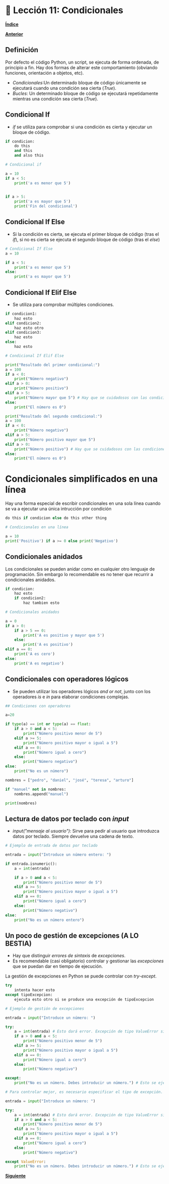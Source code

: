 # 📗 Lección 11: Condicionales

**[Índice](../README.md)**

**[Anterior](../10_Diccionarios/README.md)**

## Definición

Por defecto el código Python, un script, se ejecuta de forma ordenada, de principio a fin. Hay dos formas de alterar este comportamiento (obviando funciones, orientación a objetos, etc).

- *Condicionales*:Un determinado bloque de código únicamente se ejecutará cuando una condición sea cierta (*True*).
- *Bucles*: Un determinado bloque de código se ejecutará repetidamente mientras una condición sea cierta (*True*).

## Condicional If

- *if* se utiliza para comprobar si una condición es cierta y ejecutar un bloque de código.

```python
if condicion:
    do this
    and this 
    and also this
```


```python
# Condicional if

a = 10
if a < 5:
    print('a es menor que 5')
    

if a > 5:
    print('a es mayor que 5')
    print('Fin del condicional')
```

## Condicional If Else

- Si la condición es cierta, se ejecuta el primer bloque de código (tras el *if*), si no es cierta se ejecuta el segundo bloque de código (tras el *else*)

```python
# Condicional If Else
a = 10

if a < 5:
    print('a es menor que 5')
else:
    print('a es mayor que 5')
```

## Condicional If Elif Else

- Se utiliza para comprobar múltiples condiciones.

```python
if condicion1:
    haz esto
elif condicion2:
    haz esto otro
elif condicion3:
    haz esto
else:
    haz esto
```

```python
# Condicional If Elif Else

print("Resultado del primer condicional:")
a = 100
if a < 0:
    print("Número negativo")
elif a > 0:
    print("Número positivo")
elif a > 5:
    print("Número mayor que 5") # Hay que se cuidadosos con las condiciones porque una vez que se cumple una, el condicional no continúa. Esto no se ejecutará nunca
else:
    print("El número es 0")

print("Resultado del segundo condicional:")
a = 100
if a < 0:
    print("Número negativo")
elif a > 5:
    print("Número positivo mayor que 5")
elif a > 0:
    print("Número positivo") # Hay que se cuidadosos con las condiciones porque una vez que se cumple una, el condicional no continúa. Esto no se ejecutará nunca
else:
    print("El número es 0")
```

# Condicionales simplificados en una línea

Hay una forma especial de escribir condicionales en una sola línea cuando se va a ejecutar una única intrucción por condición

```python
do this if condicion else do this other thing
```

```python
# Condicionales en una línea

a = 10
print('Positivo') if a >= 0 else print('Negativo')
```

## Condicionales anidados

Los condicionales se pueden anidar como en cualquier otro lenguaje de programación. Sin embargo lo recomendable es no tener que recurrir a condicionales anidados.

```python
if condicion:
    haz esto
    if condicion2:
        haz tambien esto
```

```python
# Condicionales anidados

a = 0
if a > 0:
    if a > 5 == 0:
        print('A es positivo y mayor que 5')
    else:
        print('A es positivo')
elif a == 0:
    print('A es cero')
else:
    print('A es negativo')
```

## Condicionales con operadores lógicos

- Se pueden utilizar los operadores lógicos *and* *or* *not*, junto con los operadores *is* e *in* para elaborar condiciones complejas.


```python
## Condiciones con operadores 

a=20

if type(a) == int or type(a) == float:
    if a > 0 and a < 5:
        print("Número positivo menor de 5")
    elif a >= 5:
        print("Número positivo mayor o igual a 5")
    elif a == 0:
        print("Número igual a cero")
    else:
        print("Número negativo")
else:
    print("No es un número")

nombres = ["pedro", "daniel", "josé", "teresa", "arturo"]

if "manuel" not in nombres:
    nombres.append("manuel")

print(nombres)
```

## Lectura de datos por teclado con *input*

- *input("mensaje al usuario")*: Sirve para pedir al usuario que introduzca datos por teclado. Siempre devuelve una cadena de texto.

```python
# Ejemplo de entrada de datos por teclado

entrada = input("Introduce un número entero: ")

if entrada.isnumeric():
    a = int(entrada)

    if a > 0 and a < 5:
        print("Número positivo menor de 5")
    elif a >= 5:
        print("Número positivo mayor o igual a 5")
    elif a == 0:
        print("Número igual a cero")
    else:
        print("Número negativo")
else:
    print("No es un número entero")
```

## Un poco de gestión de excepciones (A LO BESTIA)

- Hay que distinguir *errores de sintaxis* de *excepciones*.
- Es recomendable (casi obligatorio) controlar y gestionar las *excepciones* que se puedan dar en tiempo de ejecución.

La gestión de excepciones en Python se puede controlar con *try*-*except*.

```python
try
    intenta hacer esto
except tipoExcepcion:
    ejecuta esto otro si se produce una excepción de tipoExcepcion
```

```python
# Ejemplo de gestión de excepciones

entrada = input("Introduce un número: ")

try:
    a = int(entrada) # Esto dará error. Excepción de tipo ValueError si el texto introducido no se puede convertir(casting de variable)
    if a > 0 and a < 5:
        print("Número positivo menor de 5")
    elif a >= 5:
        print("Número positivo mayor o igual a 5")
    elif a == 0:
        print("Número igual a cero")
    else:
        print("Número negativo")

except:
    print("No es un número. Debes introducir un número.") # Esto se ejecuta si ocurre cualquier tipo de excepción.
```

```python
# Para controlar mejor, es necesario especificar el tipo de excepción.

entrada = input("Introduce un número: ")

try:
    a = int(entrada) # Esto dará error. Excepción de tipo ValueError si el texto introducido no se puede convertir(casting de variable)
    if a > 0 and a < 5:
        print("Número positivo menor de 5")
    elif a >= 5:
        print("Número positivo mayor o igual a 5")
    elif a == 0:
        print("Número igual a cero")
    else:
        print("Número negativo")

except ValueError:
    print("No es un número. Debes introducir un número.") # Esto se ejecuta si ocurre una excepción de tipo ValueError.
```

**[Siguiente](../12_Bucles/README.md)**
